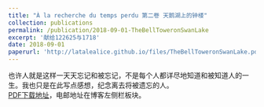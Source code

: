 ```yaml
---
title: "À la recherche du temps perdu 第二卷 天鹅湖上的钟楼"
collection: publications
permalink: /publication/2018-09-01-TheBellToweronSwanLake
excerpt: '献给122625与1718'
date: 2018-09-01
paperurl: 'http://latalealice.github.io/files/TheBellToweronSwanLake.pdf'
---
```


也许人就是这样一天天忘记和被忘记，不是每个人都详尽地知道和被知道人的一生。我也只是在此写点感想，纪念离去将被遗忘的人。  
[PDF下载地址](http://latalealice.github.io/files/TheBellToweronSwanLake.pdf)，电邮地址在博客左侧栏板块。

